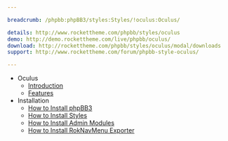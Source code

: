 ```yaml
---

breadcrumb: /phpbb:phpBB3/styles:Styles/!oculus:Oculus/

details: http://www.rockettheme.com/phpbb/styles/oculus
demo: http://demo.rockettheme.com/live/phpbb/oculus/
download: http://rockettheme.com/phpbb/styles/oculus/modal/downloads
support: http://www.rockettheme.com/forum/phpbb-style-oculus/

---
```


* Oculus
	* [Introduction](INDEX.md#introduction)
	* [Features](INDEX.md#features)
* Installation
	* [How to Install phpBB3](../../start/install.md)
	* [How to Install Styles](../../start/styles.md)
	* [How to Install Admin Modules](../../start/styles.md#installing-administrative-modules)
	* [How to Install RokNavMenu Exporter](../../modules/roknavmenu.md)